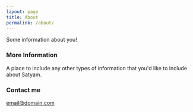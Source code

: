 ```yaml
---
layout: page
title: About
permalink: /about/
---
```


Some information about you!

### More Information

A place to include any other types of information that you'd like to include about Satyam.

### Contact me

[email@domain.com](mailto:email@domain.com)
